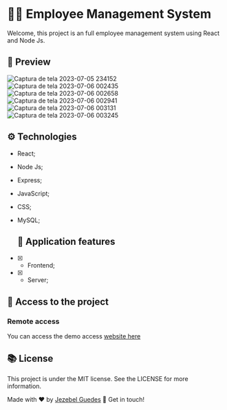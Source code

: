 # 🧑‍💻 Employee Management System

Welcome, this project  is an full employee management system using React and Node Js.

##  👀 Preview
![Captura de tela 2023-07-05 234152](https://github.com/Jezebel1990/management-system/assets/75287031/188533b8-7f7a-439c-b4c3-99975fce35ed)
![Captura de tela 2023-07-06 002435](https://github.com/Jezebel1990/management-system/assets/75287031/4cd3e222-b367-4d7a-9f56-eb8102bbbc12)
![Captura de tela 2023-07-06 002658](https://github.com/Jezebel1990/management-system/assets/75287031/267be540-242a-440e-a7b6-4f6285624c97)
![Captura de tela 2023-07-06 002941](https://github.com/Jezebel1990/management-system/assets/75287031/bd381d0d-e541-46d6-96f2-46be76c76f74)
![Captura de tela 2023-07-06 003131](https://github.com/Jezebel1990/management-system/assets/75287031/a82549c4-7427-45c9-a448-4dd47d65417e)
![Captura de tela 2023-07-06 003245](https://github.com/Jezebel1990/management-system/assets/75287031/d64dab36-2cab-4012-8ff6-dd75a739c277)



## ⚙️ Technologies
- React;
- Node Js;
- Express;
- JavaScript;
- CSS;
- MySQL;

  ## 🎯 Application features
- [x] - Frontend;
- [x] - Server;

 ## 📂  Access to the project
  
### Remote access
  You can access the demo access [website here]()


  ## 📚 License
<p>This project is under the MIT license. See the LICENSE for more information.</p>

Made with ♥ by [Jezebel Guedes](https://www.linkedin.com/in/jezebel-guedes/) 👋 Get in touch!

